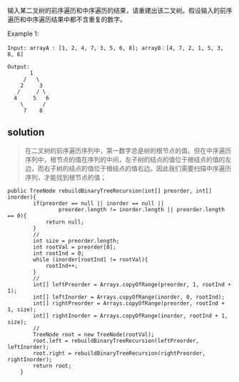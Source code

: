 输入某二叉树的前序遍历和中序遍历的结果，请重建出该二叉树。假设输入的前序遍历和中序遍历结果中都不含重复的数字。

Example 1:
```
Input: arrayA : [1, 2, 4, 7, 3, 5, 6, 8]; arrayB：[4, 7, 2, 1, 5, 3, 8, 6]
      
Output: 
       1
     /   \
    2     3
   /     / \
  4     5   6
    \      /
     7    8
```

## solution

>在二叉树的前序遍历序列中，第一数字总是树的根节点的值。但在中序遍历序列中，根节点的值在序列的中间，左子树的结点的值位于根结点的值的左边，而右子树的结点的值位于根结点的值右边。因此我们需要扫描中序遍历序列，才能找到根节点的值；



```
public TreeNode rebuildBinaryTreeRecursion(int[] preorder, int[] inorder){
        if(preorder == null || inorder == null ||
                preorder.length != inorder.length || preorder.length == 0){
            return null;
        }
        //
        int size = preorder.length;
        int rootVal = preorder[0];
        int rootInd = 0;
        while (inorder[rootInd] != rootVal){
            rootInd++;
        }
        //
        int[] leftPreorder = Arrays.copyOfRange(preorder, 1, rootInd + 1);
        int[] leftInorder = Arrays.copyOfRange(inorder, 0, rootInd);
        int[] rightPreorder = Arrays.copyOfRange(preorder, rootInd + 1, size);
        int[] rightInorder = Arrays.copyOfRange(inorder, rootInd + 1, size);
        //
        TreeNode root = new TreeNode(rootVal);
        root.left = rebuildBinaryTreeRecursion(leftPreorder, leftInorder);
        root.right = rebuildBinaryTreeRecursion(rightPreorder, rightInorder);
        return root;
    }
```
